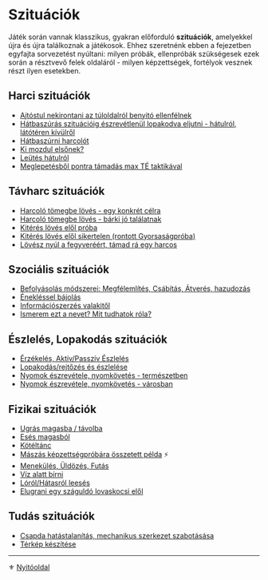 # Szituációk

Játék során vannak klasszikus, gyakran előforduló **szituációk**, amelyekkel újra és újra találkoznak a játékosok. Ehhez szeretnénk ebben a fejezetben egyfajta sorvezetést nyúltani: milyen próbák, ellenpróbák szükségesek ezek során a résztvevő felek oldaláról - milyen képzettségek, fortélyok vesznek részt ilyen esetekben.

## Harci szituációk

- [Ajtóstul nekirontani az túloldalról benyitó ellenfélnek](szituaciok/ajtostul_tamadni.md)
- [Hátbaszúrás szituációig észrevétlenül lopakodva eljutni - hátulról, látótéren kívülről](szituaciok/lopakodas_rejtozes_es_eszlelese.md#%EF%B8%8F-h%C3%A1tbasz%C3%BAr%C3%A1s-szitu%C3%A1ci%C3%B3ig-%C3%A9szrev%C3%A9tlen%C3%BCl-lopakodva-eljutni---h%C3%A1tulr%C3%B3l-l%C3%A1t%C3%B3t%C3%A9ren-k%C3%ADv%C3%BClr%C5%91l)
- [Hátbaszúrni harcolót](szituaciok/hatbaszurni_harcolot.md)
- [Ki mozdul elsőnek?](szituaciok/ki_mozdul_elsonek.md)
- [Leütés hátulról](066_05_altalanos_manoverek.md#le%C3%BCt%C3%A9s-h%C3%A1tulr%C3%B3l)
- [Meglepetésből pontra támadás max TÉ taktikával](szituaciok/meglepetesbol_pontra_tamadas_max_te_taktikaval.md)

## Távharc szituációk

- [Harcoló tömegbe lövés - egy konkrét célra](szituaciok/harcolo_tomegbe_loves__egy_konkret_celra.md)
- [Harcoló tömegbe lövés - bárki jó találatnak](szituaciok/harcolo_tomegbe_loves__barki_jo_talalatnak.md)
- [Kitérés lövés elől próba](szituaciok/kiteres_loves_elol.md)
- [Kitérés lövés elől sikertelen (rontott Gyorsaságpróba)](szituaciok/kiteres_loves_elol_sikertelen.md)
- [Lövész nyúl a fegyveréért, támad rá egy harcos](szituaciok/lovesz_nyul_fegyvereert_tamad_ra_harcos.md)

## Szociális szituációk

- [Befolyásolás módszerei: Megfélemlítés, Csábítás, Átverés, hazudozás](szituaciok/befolyasolas_modszerei.md)
- [Énekléssel bájolás](szituaciok/eneklessel_bajolas.md)
- [Információszerzés valakitől](szituaciok/informacioszerzes_valakitol.md)
- [Ismerem ezt a nevet? Mit tudhatok róla?](szituaciok/ismerem_mit_tudhatok_rola.md)

## Észlelés, Lopakodás szituációk

- [Érzékelés, Aktív/Passzív Észlelés](szituaciok/erzekeles_eszleles_aktiv_passziv.md)
- [Lopakodás/rejtőzés és észlelése](szituaciok/lopakodas_rejtozes_es_eszlelese.md)
- [Nyomok észrevétele, nyomkövetés - természetben](szituaciok/nyomok_nyomkovetes_termeszet.md)
- [Nyomok észrevétele, nyomkövetés - városban](szituaciok/nyomok_nyomkovetes_varos.md)

## Fizikai szituációk

- [Ugrás magasba / távolba](szituaciok/ugras_magasba_tavolba.md)
- [Esés magasból](szituaciok/eses_magasbol.md)
- [Kötéltánc](szituaciok/koteltanc.md)
- [Mászás képzettségpróbára összetett példa](szituaciok/maszas_osszetett_pelda.md) ⚡
- [Menekülés, Üldözés, Futás](szituaciok/menekules_uldozes_futas.md)
- [Víz alatt bírni](szituaciok/viz_alatt_birni.md)
- [Lóról/Hátasról leesés](szituaciok/lorol_hatasrol_leeses.md)
- [Elugrani egy száguldó lovaskocsi elől](szituaciok/elugrani_lovaskocsi_elol.md)

## Tudás szituációk

- [Csapda hatástalanítás, mechanikus szerkezet szabotásása](szituaciok/csapda_hatatalanitas_szabotalas.md)
- [Térkép készítése](szituaciok/terkep_keszitese.md)

---

⚜️ [Nyitóoldal](start.md#16-szitu%C3%A1ci%C3%B3k)

